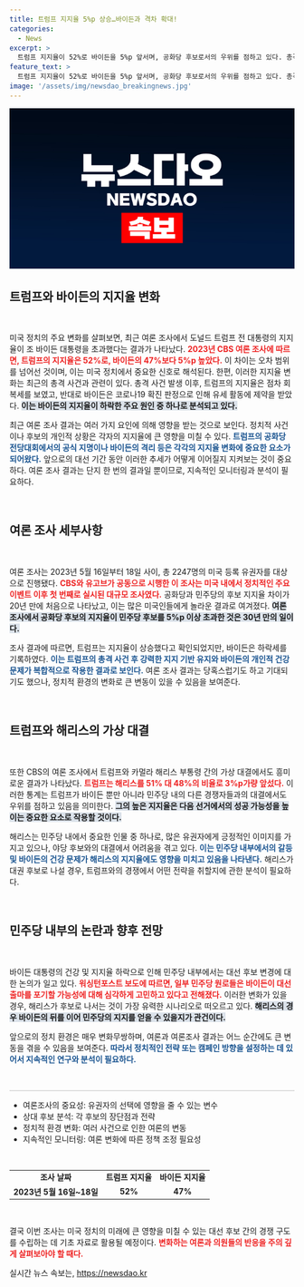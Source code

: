 ```yaml
---
title: 트럼프 지지율 5%p 상승…바이든과 격차 확대!
categories:
  - News
excerpt: >
  트럼프 지지율이 52%로 바이든을 5%p 앞서며, 공화당 후보로서의 우위를 점하고 있다. 총격 여파에도 불구하고 지지율 격차는 점차 확대 중이며, 민주당 내부에서는 바이든의 사퇴 우려가 커지고 있다.
feature_text: >
  트럼프 지지율이 52%로 바이든을 5%p 앞서며, 공화당 후보로서의 우위를 점하고 있다. 총격 여파에도 불구하고 지지율 격차는 점차 확대 중이며, 민주당 내부에서는 바이든의 사퇴 우려가 커지고 있다.
image: '/assets/img/newsdao_breakingnews.jpg'
---
```


<p><img src="/assets/img/newsdao_breakingnews.jpg" alt="pcversion 속보" /></p>

<h2 data-ke-size="size26">트럼프와 바이든의 지지율 변화</h2>

<p data-ke-size="size16">&nbsp;</p>

<p>미국 정치의 주요 변화를 살펴보면, 최근 여론 조사에서 도널드 트럼프 전 대통령의 지지율이 조 바이든 대통령을 초과했다는 결과가 나타났다. <b><span style="color: #ee2323;">2023년 CBS 여론 조사에 따르면, 트럼프의 지지율은 52%로, 바이든의 47%보다 5%p 높았다.</span></b> 이 차이는 오차 범위를 넘어선 것이며, 이는 미국 정치에서 중요한 신호로 해석된다. 한편, 이러한 지지율 변화는 최근의 총격 사건과 관련이 있다. 총격 사건 발생 이후, 트럼프의 지지율은 점차 회복세를 보였고, 반대로 바이든은 코로나19 확진 판정으로 인해 유세 활동에 제약을 받았다. <b><span style="background-color: #21538527;">이는 바이든의 지지율이 하락한 주요 원인 중 하나로 분석되고 있다.</span></b></p>

<p>최근 여론 조사 결과는 여러 가지 요인에 의해 영향을 받는 것으로 보인다. 정치적 사건이나 후보의 개인적 상황은 각자의 지지율에 큰 영향을 미칠 수 있다. <b><span style="color: #1a5490;">트럼프의 공화당 전당대회에서의 공식 지명이나 바이든의 격리 등은 각각의 지지율 변화에 중요한 요소가 되어왔다.</span></b> 앞으로의 대선 기간 동안 이러한 추세가 어떻게 이어질지 지켜보는 것이 중요하다. 여론 조사 결과는 단지 한 번의 결과일 뿐이므로, 지속적인 모니터링과 분석이 필요하다.</p>

<p data-ke-size="size16">&nbsp;</p>

<h2 data-ke-size="size26">여론 조사 세부사항</h2>

<p data-ke-size="size16">&nbsp;</p>

<p>여론 조사는 2023년 5월 16일부터 18일 사이, 총 2247명의 미국 등록 유권자를 대상으로 진행됐다. <b><span style="color: #ee2323;">CBS와 유고브가 공동으로 시행한 이 조사는 미국 내에서 정치적인 주요 이벤트 이후 첫 번째로 실시된 대규모 조사였다.</span></b> 공화당과 민주당의 후보 지지율 차이가 20년 만에 처음으로 나타났고, 이는 많은 미국인들에게 놀라운 결과로 여겨졌다. <b><span style="background-color: #21538527;">여론 조사에서 공화당 후보의 지지율이 민주당 후보를 5%p 이상 초과한 것은 30년 만의 일이다.</span></b></p>

<p>조사 결과에 따르면, 트럼프는 지지율이 상승했다고 확인되었지만, 바이든은 하락세를 기록하였다. <b><span style="color: #1a5490;">이는 트럼프의 총격 사건 후 강력한 지지 기반 유지와 바이든의 개인적 건강 문제가 복합적으로 작용한 결과로 보인다.</span></b> 여론 조사 결과는 당혹스럽기도 하고 기대되기도 했으나, 정치적 환경의 변화로 큰 변동이 있을 수 있음을 보여준다.</p>

<p data-ke-size="size16">&nbsp;</p>

<h2 data-ke-size="size26">트럼프와 해리스의 가상 대결</h2>

<p data-ke-size="size16">&nbsp;</p>

<p>또한 CBS의 여론 조사에서 트럼프와 카멀라 해리스 부통령 간의 가상 대결에서도 흥미로운 결과가 나타났다. <b><span style="color: #ee2323;">트럼프는 해리스를 51% 대 48%의 비율로 3%p가량 앞섰다.</span></b> 이러한 통계는 트럼프가 바이든 뿐만 아니라 민주당 내의 다른 경쟁자들과의 대결에서도 우위를 점하고 있음을 의미한다. <b><span style="background-color: #21538527;">그의 높은 지지율은 다음 선거에서의 성공 가능성을 높이는 중요한 요소로 작용할 것이다.</span></b></p>

<p>해리스는 민주당 내에서 중요한 인물 중 하나로, 많은 유권자에게 긍정적인 이미지를 가지고 있으나, 야당 후보와의 대결에서 어려움을 겪고 있다. <b><span style="color: #1a5490;">이는 민주당 내부에서의 갈등 및 바이든의 건강 문제가 해리스의 지지율에도 영향을 미치고 있음을 나타낸다.</span></b> 해리스가 대권 후보로 나설 경우, 트럼프와의 경쟁에서 어떤 전략을 취할지에 관한 분석이 필요하다.</p>

<p data-ke-size="size16">&nbsp;</p>

<h2 data-ke-size="size26">민주당 내부의 논란과 향후 전망</h2>

<p data-ke-size="size16">&nbsp;</p>

<p>바이든 대통령의 건강 및 지지율 하락으로 인해 민주당 내부에서는 대선 후보 변경에 대한 논의가 일고 있다. <b><span style="color: #ee2323;">워싱턴포스트 보도에 따르면, 일부 민주당 원로들은 바이든이 대선 출마를 포기할 가능성에 대해 심각하게 고민하고 있다고 전해졌다.</span></b> 이러한 변화가 있을 경우, 해리스가 후보로 나서는 것이 가장 유력한 시나리오로 떠오르고 있다. <b><span style="background-color: #21538527;">해리스의 경우 바이든의 뒤를 이어 민주당의 지지를 얻을 수 있을지가 관건이다.</span></b></p>

<p>앞으로의 정치 환경은 매우 변화무쌍하며, 여론과 여론조사 결과는 어느 순간에도 큰 변동을 겪을 수 있음을 보여준다. <b><span style="color: #1a5490;">따라서 정치적인 전략 또는 캠페인 방향을 설정하는 데 있어서 지속적인 연구와 분석이 필요하다.</span></b></p>

<p data-ke-size="size16">&nbsp;</p>

<hr style="height: 2px; border: none; background-color: #ddd;"/>

<ul>
    <li>여론조사의 중요성: 유권자의 선택에 영향을 줄 수 있는 변수</li>
    <li>상대 후보 분석: 각 후보의 장단점과 전략</li>
    <li>정치적 환경 변화: 여러 사건으로 인한 여론의 변동</li>
    <li>지속적인 모니터링: 여론 변화에 따른 정책 조정 필요성</li>
</ul>

<p data-ke-size="size16">&nbsp;</p>

<table style="border-collapse: collapse; width: 100%;">
    <tr>
        <td style="text-align: center; height: 17px;"><b>조사 날짜</b></td>
        <td style="text-align: center; height: 17px;"><b>트럼프 지지율</b></td>
        <td style="text-align: center; height: 17px;"><b>바이든 지지율</b></td>
    </tr>
    <tr>
        <td style="text-align: center; height: 17px;"><b>2023년 5월 16일~18일</b></td>
        <td style="text-align: center; height: 17px;"><b>52%</b></td>
        <td style="text-align: center; height: 17px;"><b>47%</b></td>
    </tr>
</table>

<p data-ke-size="size16">&nbsp;</p>

<p>결국 이번 조사는 미국 정치의 미래에 큰 영향을 미칠 수 있는 대선 후보 간의 경쟁 구도를 수립하는 데 기초 자료로 활용될 예정이다. <b><span style="color: #ee2323;">변화하는 여론과 의원들의 반응을 주의 깊게 살펴보아야 할 때다.</span></b></p>
실시간 뉴스 속보는, <a href="https://newsdao.kr" rel="dofollow">https://newsdao.kr</a>


